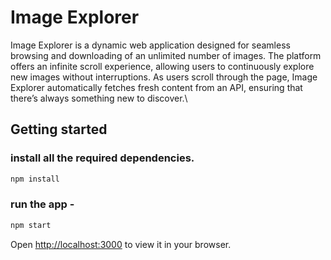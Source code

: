 # Image Explorer
Image Explorer is a dynamic web application designed for seamless browsing and downloading of an unlimited number of images. The platform offers an infinite scroll experience, allowing users to continuously explore new images without interruptions. As users scroll through the page, Image Explorer automatically fetches fresh content from an API, ensuring that there’s always something new to discover.\

## Getting started

### install all the required dependencies.
```bash
npm install
```

### run the app -
```bash
npm start
```

Open [http://localhost:3000](http://localhost:3000) to view it in your browser.
